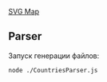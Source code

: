 [SVG Map](https://mapsvg.com/)

## Parser
Запуск генерации файлов:
```
node ./CountriesParser.js
```